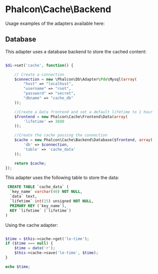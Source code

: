 
Phalcon\Cache\Backend
=====================

Usage examples of the adapters available here:

Database
--------
This adapter uses a database backend to store the cached content:

```php

$di->set('cache', function() {

	// Create a connection
	$connection = new \Phalcon\Db\Adapter\Pdo\Mysql(array(
	    "host" => "localhost",
	    "username" => "root",
	    "password" => "secret",
	    "dbname" => "cache_db"
	));

	//Create a Data frontend and set a default lifetime to 1 hour
	$frontend = new Phalcon\Cache\Frontend\Data(array(
	    'lifetime' => 3600
	));

	//Create the cache passing the connection
	$cache = new Phalcon\Cache\Backend\Database($frontend, array(
		'db' => $connection,
		'table' => 'cache_data'
	));

	return $cache;
});

```

This adapter uses the following table to store the data:

```sql
 CREATE TABLE `cache_data` (
  `key_name` varchar(40) NOT NULL,
  `data` text,
  `lifetime` int(15) unsigned NOT NULL,
  PRIMARY KEY (`key_name`),
  KEY `lifetime` (`lifetime`)
)
```

Using the cache adapter:

```php

$time = $this->cache->get('le-time');
if ($time === null) {
    $time = date('r');
    $this->cache->save('le-time', $time);
}

echo $time;

```